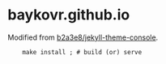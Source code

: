 # baykovr.github.io
Modified from [b2a3e8/jekyll-theme-console](https://github.com/b2a3e8/jekyll-theme-console).

```
    make install ; # build (or) serve
```
